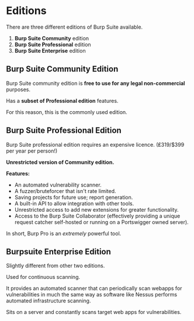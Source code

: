 # Editions

There are three different editions of Burp Suite available.

1.  **Burp Suite Community** edition
2.  **Burp Suite Professional** edition
3.  **Burp Suite Enterprise** edition

## Burp Suite Community Edition

Burp Suite community edition is **free to use for any legal non-commercial** purposes.

Has a **subset of Professional edition** features. 

For this reason, this is the commonly used edition.


## Burp Suite Professional Edition

Burp Suite professional edition requires an expensive licence. (₤319/$399 per year per person!)

**Unrestricted version of Community edition.**

**Features:**
- An automated vulnerability scanner.
- A fuzzer/bruteforcer that isn't rate limited.
- Saving projects for future use; report generation.
- A built-in API to allow integration with other tools.
- Unrestricted access to add new extensions for greater functionality.
- Access to the Burp Suite Collaborator (effectively providing a unique request catcher self-hosted or running on a Portswigger owned server).

In short, Burp Pro is an *extremely* powerful tool.


## Burpsuite Enterprise Edition

Slightly different from other two editions.

Used for continuous scanning.

It provides an automated scanner that can periodically scan webapps for vulnerabilities in much the same way as software like Nessus performs  automated infrastructure scanning.

Sits on a server and constantly scans target web apps for vulnerabilities.